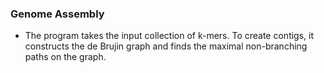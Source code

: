### Genome Assembly
- The program takes the input collection of k-mers. To create contigs, it constructs the de Brujin graph and finds the maximal non-branching paths on the graph.

